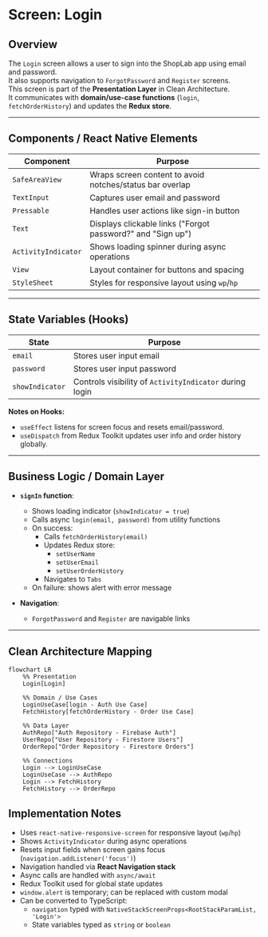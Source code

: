 # Screen: Login

## Overview
The `Login` screen allows a user to sign into the ShopLab app using email and password.  
It also supports navigation to `ForgotPassword` and `Register` screens.  
This screen is part of the **Presentation Layer** in Clean Architecture.  
It communicates with **domain/use-case functions** (`login`, `fetchOrderHistory`) and updates the **Redux store**.

---

## Components / React Native Elements

| Component | Purpose |
|-----------|---------|
| `SafeAreaView` | Wraps screen content to avoid notches/status bar overlap |
| `TextInput` | Captures user email and password |
| `Pressable` | Handles user actions like sign-in button |
| `Text` | Displays clickable links ("Forgot password?" and "Sign up") |
| `ActivityIndicator` | Shows loading spinner during async operations |
| `View` | Layout container for buttons and spacing |
| `StyleSheet` | Styles for responsive layout using `wp`/`hp` |

---

## State Variables (Hooks)

| State | Purpose |
|-------|---------|
| `email` | Stores user input email |
| `password` | Stores user input password |
| `showIndicator` | Controls visibility of `ActivityIndicator` during login |

**Notes on Hooks:**
- `useEffect` listens for screen focus and resets email/password.
- `useDispatch` from Redux Toolkit updates user info and order history globally.

---

## Business Logic / Domain Layer

- **`signIn` function**:
  - Shows loading indicator (`showIndicator = true`)
  - Calls async `login(email, password)` from utility functions
  - On success:
    - Calls `fetchOrderHistory(email)`
    - Updates Redux store:
      - `setUserName`
      - `setUserEmail`
      - `setUserOrderHistory`
    - Navigates to `Tabs`
  - On failure: shows alert with error message

- **Navigation**:
  - `ForgotPassword` and `Register` are navigable links

---

## Clean Architecture Mapping

```mermaid
flowchart LR
    %% Presentation
    Login[Login]

    %% Domain / Use Cases
    LoginUseCase[login - Auth Use Case]
    FetchHistory[fetchOrderHistory - Order Use Case]

    %% Data Layer
    AuthRepo["Auth Repository - Firebase Auth"]
    UserRepo["User Repository - Firestore Users"]
    OrderRepo["Order Repository - Firestore Orders"]

    %% Connections
    Login --> LoginUseCase
    LoginUseCase --> AuthRepo
    Login --> FetchHistory
    FetchHistory --> OrderRepo
```

## Implementation Notes

- Uses `react-native-responsive-screen` for responsive layout (`wp`/`hp`)
- Shows `ActivityIndicator` during async operations
- Resets input fields when screen gains focus (`navigation.addListener('focus')`)
- Navigation handled via **React Navigation stack**
- Async calls are handled with `async/await`
- Redux Toolkit used for global state updates
- `window.alert` is temporary; can be replaced with custom modal
- Can be converted to TypeScript:
  - `navigation` typed with `NativeStackScreenProps<RootStackParamList, 'Login'>`
  - State variables typed as `string` or `boolean`


